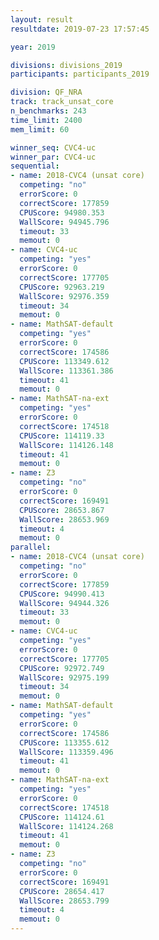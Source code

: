 ```yaml
---
layout: result
resultdate: 2019-07-23 17:57:45

year: 2019

divisions: divisions_2019
participants: participants_2019

division: QF_NRA
track: track_unsat_core
n_benchmarks: 243
time_limit: 2400
mem_limit: 60

winner_seq: CVC4-uc
winner_par: CVC4-uc
sequential:
- name: 2018-CVC4 (unsat core)
  competing: "no"
  errorScore: 0
  correctScore: 177859
  CPUScore: 94980.353
  WallScore: 94945.796
  timeout: 33
  memout: 0
- name: CVC4-uc
  competing: "yes"
  errorScore: 0
  correctScore: 177705
  CPUScore: 92963.219
  WallScore: 92976.359
  timeout: 34
  memout: 0
- name: MathSAT-default
  competing: "yes"
  errorScore: 0
  correctScore: 174586
  CPUScore: 113349.612
  WallScore: 113361.386
  timeout: 41
  memout: 0
- name: MathSAT-na-ext
  competing: "yes"
  errorScore: 0
  correctScore: 174518
  CPUScore: 114119.33
  WallScore: 114126.148
  timeout: 41
  memout: 0
- name: Z3
  competing: "no"
  errorScore: 0
  correctScore: 169491
  CPUScore: 28653.867
  WallScore: 28653.969
  timeout: 4
  memout: 0
parallel:
- name: 2018-CVC4 (unsat core)
  competing: "no"
  errorScore: 0
  correctScore: 177859
  CPUScore: 94990.413
  WallScore: 94944.326
  timeout: 33
  memout: 0
- name: CVC4-uc
  competing: "yes"
  errorScore: 0
  correctScore: 177705
  CPUScore: 92972.749
  WallScore: 92975.199
  timeout: 34
  memout: 0
- name: MathSAT-default
  competing: "yes"
  errorScore: 0
  correctScore: 174586
  CPUScore: 113355.612
  WallScore: 113359.496
  timeout: 41
  memout: 0
- name: MathSAT-na-ext
  competing: "yes"
  errorScore: 0
  correctScore: 174518
  CPUScore: 114124.61
  WallScore: 114124.268
  timeout: 41
  memout: 0
- name: Z3
  competing: "no"
  errorScore: 0
  correctScore: 169491
  CPUScore: 28654.417
  WallScore: 28653.799
  timeout: 4
  memout: 0
---
```


